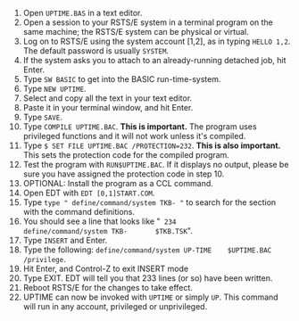 1. Open `UPTIME.BAS` in a text editor.
2. Open a session to your RSTS/E system in a terminal program on the same machine; the RSTS/E system can be physical or virtual.
3. Log on to RSTS/E using the system account [1,2], as in typing `HELLO 1,2`.  The default password is usually `SYSTEM`.
4. If the system asks you to attach to an already-running detached job, hit Enter.
5. Type `SW BASIC` to get into the BASIC run-time-system.
6. Type `NEW UPTIME`.
7. Select and copy all the text in your text editor.
8. Paste it in your terminal window, and hit Enter.
9. Type `SAVE`.
10. Type `COMPILE UPTIME.BAC`.  **This is important.** The program uses privileged functions and it will not work unless it's compiled.
11. Type `$ SET FILE UPTIME.BAC /PROTECTION=232`. **This is also important.** This sets the protection code for the compiled program. 
12. Test the program with `RUN$UPTIME.BAC`. If it displays no output, please be sure you have assigned the protection code in step 10.
13. OPTIONAL:  Install the program as a CCL command.
14. Open EDT with `EDT [0,1]START.COM`.
15. Type `type " define/command/system TKB- "` to search for the section with the command definitions.
16. You should see a line that looks like "` 234        define/command/system TKB-       $TKB.TSK`".
17. Type `INSERT` and Enter.
18. Type the following: `define/command/system UP-TIME    $UPTIME.BAC    /privilege`.
19. Hit Enter, and Control-Z to exit INSERT mode
20. Type EXIT. EDT will tell you that 233 lines (or so) have been written.
21. Reboot RSTS/E for the changes to take effect.
22. UPTIME can now be invoked with `UPTIME` or simply `UP`. This command will run in any account, privileged or unprivileged.
